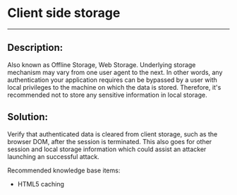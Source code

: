 # Client side storage
-------

## Description:

Also known as Offline Storage, Web Storage. Underlying storage mechanism may vary from one
user agent to the next. In other words, any authentication your application requires can
be bypassed by a user with local privileges to the machine on which the data is stored.
Therefore, it's recommended not to store any sensitive information in local storage.

## Solution:

Verify that authenticated data is cleared from client storage, such as the browser DOM, after the
session is terminated. This also goes for other session and local storage information which could
assist an attacker launching an successful attack.

Recommended knowledge base items:

- HTML5 caching
